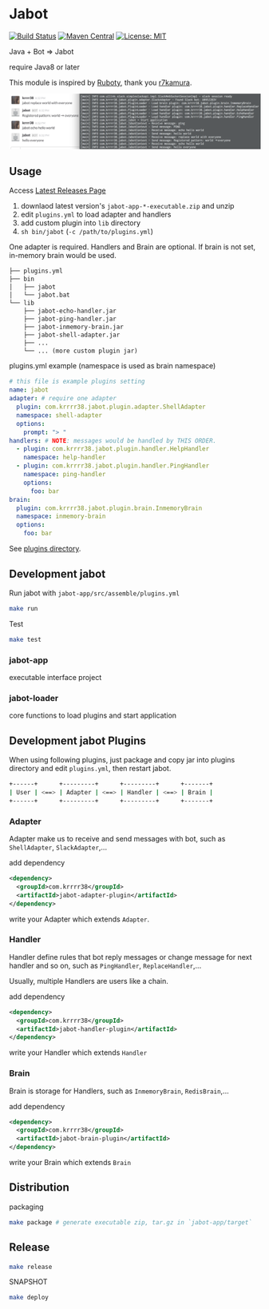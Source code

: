# Jabot

[![Build Status](https://secure.travis-ci.org/krrrr38/jabot.png)](http://travis-ci.org/krrrr38/jabot)
[![Maven Central](https://maven-badges.herokuapp.com/maven-central/com.krrrr38/jabot/badge.svg)](http://search.maven.org/#search%7Cga%7C1%7Cg%3A%22com.krrrr38%22%20jabot)
[![License: MIT](http://img.shields.io/badge/license-MIT-blue.svg)](LICENSE)

Java + Bot ⇒ Jabot

require Java8 or later

This module is inspired by [Ruboty](https://github.com/r7kamura/ruboty), thank you [r7kamura](https://github.com/r7kamura).

![](./images/jabot.png)

## Usage

Access [Latest Releases Page](https://github.com/krrrr38/jabot/releases/latest)

1. downlaod latest version's `jabot-app-*-executable.zip` and unzip
2. edit `plugins.yml` to load adapter and handlers
3. add custom plugin into `lib` directory
4. `sh bin/jabot` (`-c /path/to/plugins.yml`)

One adapter is required. Handlers and Brain are optional. If brain is not set, in-memory brain would be used.

```
├── plugins.yml
├── bin
│   ├── jabot
│   └── jabot.bat
└── lib
    ├── jabot-echo-handler.jar
    ├── jabot-ping-handler.jar
    ├── jabot-inmemory-brain.jar
    ├── jabot-shell-adapter.jar
    ├── ...
    └── ... (more custom plugin jar)
```

plugins.yml example (namespace is used as brain namespace)

```yml
# this file is example plugins setting
name: jabot
adapter: # require one adapter
  plugin: com.krrrr38.jabot.plugin.adapter.ShellAdapter
  namespace: shell-adapter
  options:
    prompt: "> "
handlers: # NOTE: messages would be handled by THIS ORDER.
  - plugin: com.krrrr38.jabot.plugin.handler.HelpHandler
    namespace: help-handler
  - plugin: com.krrrr38.jabot.plugin.handler.PingHandler
    namespace: ping-handler
    options:
      foo: bar
brain:
  plugin: com.krrrr38.jabot.plugin.brain.InmemoryBrain
  namespace: inmemory-brain
  options:
    foo: bar
```

See [plugins directory](https://github.com/krrrr38/jabot/tree/master/plugins).

## Development jabot

Run jabot with `jabot-app/src/assemble/plugins.yml`

```sh
make run
```

Test
```sh
make test
```

### jabot-app
executable interface project

### jabot-loader
core functions to load plugins and start application

## Development jabot Plugins
When using following plugins, just package and copy jar into plugins directory and edit `plugins.yml`, then restart jabot.

```sh
+------+      +---------+      +---------+      +-------+
| User | <==> | Adapter | <==> | Handler | <==> | Brain |
+------+      +---------+      +---------+      +-------+
```

### Adapter

Adapter make us to receive and send messages with bot, such as `ShellAdapter`, `SlackAdapter`,...

add dependency
```xml
<dependency>
  <groupId>com.krrrr38</groupId>
  <artifactId>jabot-adapter-plugin</artifactId>
</dependency>
```

write your Adapter which extends `Adapter`.

### Handler

Handler define rules that bot reply messages or change message for next handler and so on, such as `PingHandler`, `ReplaceHandler`,...

Usually, multiple Handlers are users like a chain.

add dependency
```xml
<dependency>
  <groupId>com.krrrr38</groupId>
  <artifactId>jabot-handler-plugin</artifactId>
</dependency>
```

write your Handler which extends `Handler`

### Brain

Brain is storage for Handlers, such as `InmemoryBrain`, `RedisBrain`,...

add dependency
```xml
<dependency>
  <groupId>com.krrrr38</groupId>
  <artifactId>jabot-brain-plugin</artifactId>
</dependency>
```

write your Brain which extends `Brain`

## Distribution

packaging
```sh
make package # generate executable zip, tar.gz in `jabot-app/target`
```

## Release

```sh
make release
```

SNAPSHOT
```sh
make deploy
```
